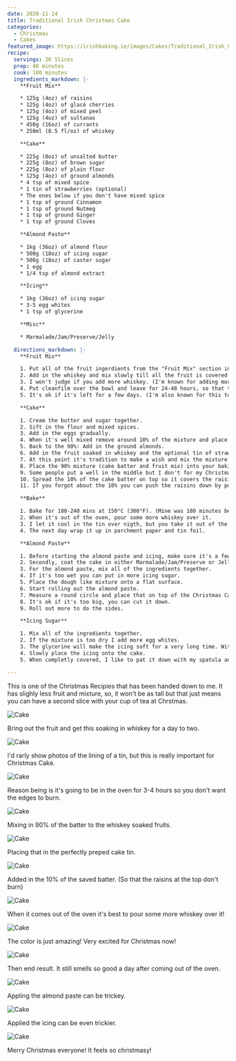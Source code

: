 ```yaml
---
date: 2020-11-14
title: Traditional Irish Christmas Cake
categories:
  - Christmas
  - Cakes
featured_image: https://irishbaking.ie/images/Cakes/Traditional_Irish_Christmas_Cake/Image_12.jpg
recipe:
  servings: 20 Slices
  prep: 40 minutes
  cook: 180 minutes
  ingredients_markdown: |-
    **Fruit Mix**

    * 125g (4oz) of raisins
    * 125g (4oz) of glacé cherries
    * 125g (4oz) of mixed peel
    * 125g (4oz) of sultanas
    * 450g (16oz) of currants
    * 250ml (8.5 fl/oz) of whiskey

    **Cake**

    * 225g (8oz) of unsalted butter
    * 225g (8oz) of brown sugar
    * 225g (8oz) of plain flour
    * 125g (4oz) of ground almonds
    * 4 tsp of mixed spice
    * 1 tin of strawberries (optional)
    * The ones below if you don't have mixed spice
    * 1 tsp of ground Cinnamon
    * 1 tsp of ground Nutmeg
    * 1 tsp of ground Ginger
    * 1 tsp of ground Cloves

    **Almond Paste**

    * 1kg (36oz) of almond flour
    * 500g (18oz) of icing sugar
    * 500g (18oz) of caster sugar
    * 1 egg
    * 1/4 tsp of almond extract

    **Icing**

    * 1kg (36oz) of icing sugar
    * 3-5 egg whites
    * 1 tsp of glycerine

    **Misc**

    * Marmalade/Jam/Preserve/Jelly

  directions_markdown: |-
    **Fruit Mix**

    1. Put all of the fruit ingerdients from the "Fruit Mix" section into a bowl.
    2. Add in the whiskey and mix slowly till all the fruit is covered in whiskey.
    3. I won't judge if you add more whiskey. (I'm known for adding more)
    4. Put cleanfilm over the bowl and leave for 24-48 hours, so that the fruit soaks up the whiskey.
    5. It's ok if it's left for a few days. (I'm also known for this too...)

    **Cake**

    1. Cream the butter and sugar together.
    2. Sift in the flour and mixed spices.
    3. Add in the eggs gradually.
    4. When it's well mixed remove around 10% of the mixture and place it in a small bowl.
    5. Back to the 90%: Add in the ground almonds.
    6. Add in the fruit soaked in whiskey and the optional tin of strawberries. (Mix by wodden spoon as it won't break the fruit as much)
    7. At this point it's tradition to make a wish and mix the mixture infront of you. You can get everyone in the house to do so.
    8. Place the 90% mixture (cake batter and fruit mix) into your baking tin.
    9. Some people put a well in the middle but I don't for my Christmas cakes, but if you would like to do that now is the time.
    10. Spread the 10% of the cake batter on top so it covers the raisins so that it doesn't burn.
    11. If you forgot about the 10% you can push the raisins down by pouring boil hot water over the round end of a spoon and pushing the raisins down.	

    **Bake**

    1. Bake for 180-240 mins at 150°C (300°F). (Mine was 180 minutes because it's not as big as a cake)
    2. When it's out of the oven, pour some more whiskey over it.
    3. I let it cool in the tin over nigth, but you take it out of the tin and let it rest.
    4. The next day wrap it up in parchment paper and tin foil.

    **Almond Paste**

    1. Before starting the almond paste and icing, make sure it's a few days before you want to cut into the cake.
    2. Secondly, coat the cake in either Marmalade/Jam/Preserve or Jelly, so that the almond paste can stick to the cake.
    3. For the almond paste, mix all of the ingredients together.
    4. If it's too wet you can put in more icing sugar.
    5. Place the dough like mixture onto a flat surface.
    6. Start rolling out the almond paste.
    7. Measure a round circle and place that on top of the Christmas Cake.
    8. It's ok if it's too big, you can cut it down.
    9. Roll out more to do the sides.

    **Icing Sugar**

    1. Mix all of the ingredients together.
    2. If the mixture is too dry I add more egg whites.
    3. The glycerine will make the icing soft for a very long time. Without it, it will be hard icing.
    4. Slowly place the icing onto the cake.
    5. When completly covered, I like to pat it down with my spatula and lift up quickly to get a spikey texture.

---
```

This is one of the Christmas Recipies that has been handed down to me. It has slighly less fruit and mixture, so, it won't be as tall but that just means you can have a second slice with your cup of tea at Chrstmas.

![Cake](https://irishbaking.ie/images/Cakes/Traditional_Irish_Christmas_Cake/Image_1.jpg)

Bring out the fruit and get this soaking in whiskey for a day to two.

![Cake](https://irishbaking.ie/images/Cakes/Traditional_Irish_Christmas_Cake/Image_2.jpg)

I'd rarly show photos of the lining of a tin, but this is really important for Christmas Cake.

![Cake](https://irishbaking.ie/images/Cakes/Traditional_Irish_Christmas_Cake/Image_3.jpg)

Reason being is it's going to be in the oven for 3-4 hours so you don't want the edges to burn.

![Cake](https://irishbaking.ie/images/Cakes/Traditional_Irish_Christmas_Cake/Image_4.jpg)

Mixing in 90% of the batter to the whiskey soaked fruits. 

![Cake](https://irishbaking.ie/images/Cakes/Traditional_Irish_Christmas_Cake/Image_5.jpg)

Placing that in the perfectly preped cake tin.

![Cake](https://irishbaking.ie/images/Cakes/Traditional_Irish_Christmas_Cake/Image_6.jpg)

Added in the 10% of the saved batter. (So that the raisins at the top don't burn)

![Cake](https://irishbaking.ie/images/Cakes/Traditional_Irish_Christmas_Cake/Image_7.jpg)

When it comes out of the oven it's best to pour some more whiskey over it!

![Cake](https://irishbaking.ie/images/Cakes/Traditional_Irish_Christmas_Cake/Image_8.jpg)

The color is just amazing! Very excited for Christmas now!

![Cake](https://irishbaking.ie/images/Cakes/Traditional_Irish_Christmas_Cake/Image_9.jpg)

Then end result. It still smells so good a day after coming out of the oven.

![Cake](https://irishbaking.ie/images/Cakes/Traditional_Irish_Christmas_Cake/Image_10.jpg)

Appling the almond paste can be trickey.

![Cake](https://irishbaking.ie/images/Cakes/Traditional_Irish_Christmas_Cake/Image_11.jpg)

Applied the icing can be even trickier.

![Cake](https://irishbaking.ie/images/Cakes/Traditional_Irish_Christmas_Cake/Image_13.jpg)

Merry Christmas everyone! It feels so christmasy!
